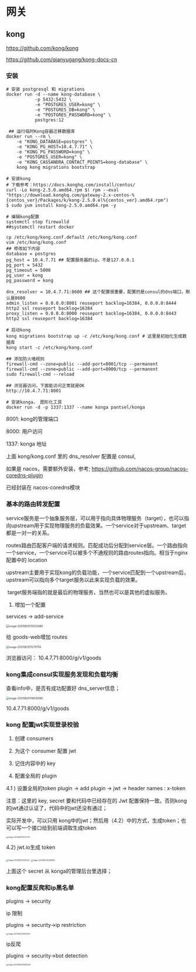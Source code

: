# 网关

## kong

https://github.com/kong/kong



https://github.com/qianyugang/kong-docs-cn



### 安装

```shell
# 安装 postgresql 和 migrations
docker run -d --name kong-database \
           -p 5432:5432 \
           -e "POSTGRES_USER=kong" \
           -e "POSTGRES_DB=kong" \
           -e "POSTGRES_PASSWORD=kong" \
           postgres:12
 
 ## 运行临时Kong容器迁移数据库
docker run --rm \
    -e "KONG_DATABASE=postgres" \
    -e "KONG_PG_HOST=10.4.7.71" \
    -e "KONG_PG_PASSWORD=kong" \
    -e "POSTGRES_USER=kong" \
    -e "KONG_CASSANDRA_CONTACT_POINTS=kong-database" \
    kong kong migrations bootstrap

# 安装kong
# 下载参考：https://docs.konghq.com/install/centos/
curl -Lo kong-2.5.0.amd64.rpm $( rpm --eval "https://download.konghq.com/gateway-2.x-centos-%{centos_ver}/Packages/k/kong-2.5.0.el%{centos_ver}.amd64.rpm")
$ sudo yum install kong-2.5.0.amd64.rpm -y

# 编辑kong配置
systemctl stop firewalld
##systemctl restart docker

cp /etc/kong/kong.conf.default /etc/kong/kong.conf
vim /etc/kong/kong.conf
## 修改如下内容
database = postgres
pg_host = 10.4.7.71 ## 配置服务器的ip，不是127.0.0.1
pg_port = 5432
pg_timeout = 5000
pg_user = kong
pg_password = kong

dns_resolver = 10.4.7.71:8600 ## 这个配置很重要，配置的是consul的dns端口，默认是8600
admin_listen = 0.0.0.0:8001 reuseport backlog=16384, 0.0.0.0:8444 http2 ssl reuseport backlog=16384
proxy_listen = 0.0.0.0:8000 reuseport backlog=16384, 0.0.0.0:8443 http2 ssl reuseport backlog=16384

# 启动kong
kong migrations bootstrap up -c /etc/kong/kong.conf # 这里是初始化生成数据库
kong start -c /etc/kong/kong.conf

## 添加防火墙规则
firewall-cmd --zone=public --add-port=8001/tcp --permanent
firewall-cmd --zone=public --add-port=8000/tcp --permanent
sudo firewall-cmd --reload

## 浏览器访问，下面能访问正常就是OK
http://10.4.7.71:8001

# 安装konga， 图形化工具
docker run -d -p 1337:1337 --name konga pantsel/konga
```

8001: kong的管理端口

8000: 用户访问

1337: konga 地址



上面 kong/kong.conf 里的 dns_resolver 配置是 consul,

如果是 nacos，需要额外安装，参考; https://github.com/nacos-group/nacos-coredns-plugin

已经封装在 nacos-coredns模块



### 基本的路由转发配置

​		service服务是一个抽象服务层，可以用于指向具体物理服务（target），也可以指向upstream用于实现物理服务的负载效果。一个service对于upstream、target都是一对一的关系。

​		routes路由匹配客户端的请求规则。匹配成功后分配到service层。一个路由指向一个service，一个service可以被多个不通规则的路由routes指向。相当于nginx配置中的 location

​		upstream主要用于实现kong的负载功能，一个service匹配到一个upstream后，upstream可以指向多个target服务以此来实现负载的效果。

​		target服务端指的就是最后的物理服务，当然也可以是其他的虚拟服务。



1) 增加一个配置

services -> add-service

 <img src="images/image-20210825112523488.png" alt="image-20210825112523488" style="zoom:50%;" />

给 goods-web增加 routes

 <img src="images/image-20210825112751114.png" alt="image-20210825112751114" style="zoom:50%;" />



浏览器访问： 10.4.7.71:8000/g/v1/goods





### kong集成consul实现服务发现和负载均衡

 查看info中，是否有成功配置好 dns_server信息；

<img src="images/image-20210825114630590.png" alt="image-20210825114630590" style="zoom:50%;" />

10.4.7.71:8000/g/v1/goods



### kong 配置jwt实现登录校验

1) 创建 consumers

2) 为这个 consumer 配置 jwt

3) 记住内容中的 key

4) 配置全局的 plugin

4.1 ) 设置全局的token plugin -> add plugin -> jwt -> header names : x-token

注意：这里的 key, secret 要和代码中已经存在的 Jwt 配置保持一致。否则kong的jwt通过认证了，代码中的jwt还没有通过；

实际开发中，可以只用 kong中的jwt；然后用（4.2）中的方式，生成token；也可以写一个接口给到前端调取生成token

 <img src="images/image-20210825115737779.png" alt="image-20210825115737779" style="zoom:33%;" />

4.2) jwt.io生成 token

 <img src="images/image-20210825115310510.png" alt="image-20210825115310510" style="zoom:33%;" />

 <img src="images/image-20210825115348955.png" alt="image-20210825115348955" style="zoom:33%;" />

上面这个 secret 从 konga的管理后台里选择；



### kong配置反爬和ip黑名单

plugins -> security

ip 限制

plugins -> security->ip restriction

 <img src="images/image-20210825124913264.png" alt="image-20210825124913264" style="zoom:33%;" />



ip反爬

plugins -> security->bot detection

 <img src="images/image-20210825124805220.png" alt="image-20210825124805220" style="zoom:33%;" />